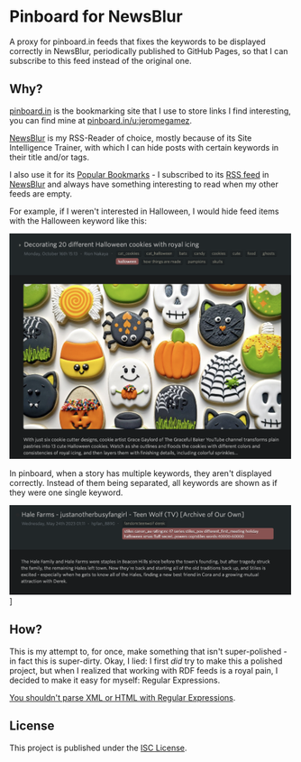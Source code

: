 # Pinboard for NewsBlur

A proxy for pinboard.in feeds that fixes the keywords to be displayed correctly in NewsBlur, periodically 
published to GitHub Pages, so that I can subscribe to this feed instead of the original one. 

## Why?

[pinboard.in][pinboard] is the bookmarking site that I use to store links I find interesting,
you can find mine at [pinboard.in/u:jeromegamez][mine].

[NewsBlur][newsblur] is my RSS-Reader of choice, mostly because of its Site Intelligence Trainer,
with which I can hide posts with certain keywords in their title and/or tags.

I also use it for its [Popular Bookmarks][popular] - I subscribed to its [RSS feed][rss] in
[NewsBlur][newsblur] and always have something interesting to read when my other feeds are
empty.

For example, if I weren't interested in Halloween, I would hide feed items with the Halloween
keyword like this:

[<img alt="Screenshot of a NewsBlur story about Halloween cookies on the &#39;The Kids Should See This&#39; website" src="images/tksst-halloween.png" width="500"/>](tksst-halloween)

In pinboard, when a story has multiple keywords, they aren't displayed correctly. Instead of them
being separated, all keywords are shown as if they were one single keyword.

<img alt="Screenshot of a NewsBlur story showing all story keywords as one combined keyword" src="images/pinboard-halloween.png" width="500"/>]

## How?

This is my attempt to, for once, make something that isn't super-polished - in fact this is super-dirty.
Okay, I lied: I first _did_ try to make this a polished project, but when I realized that working with 
RDF feeds is a royal pain, I decided to make it easy for myself: Regular Expressions.

[You shouldn't parse XML or HTML with Regular Expressions](stack-overflow).

## License

This project is published under the [ISC License](LICENSE).

[pinboard]: https://pinboard.in
[mine]: https://pinboard.in/u:jeromegamez
[popular]: https://pinboard.in/popular/
[rss]: http://feeds.pinboard.in/rss/popular/
[newsblur]: https://newsblur.com
[tksst-halloween]: https://thekidshouldseethis.com/post/decorating-20-different-halloween-cookies-with-royal-icing
[stack-overflow]: https://stackoverflow.com/a/1732454/284325
